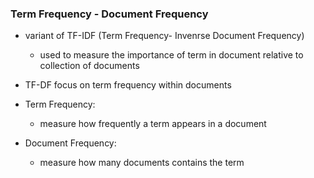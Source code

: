 ### Term Frequency - Document Frequency

* variant of TF-IDF (Term Frequency- Invenrse Document Frequency)

  * used to measure the importance of term in document relative to collection of documents
* TF-DF focus on term frequency within documents
* Term Frequency:

  * measure how frequently a term appears in a document
* Document Frequency:

  * measure how many documents contains the term
